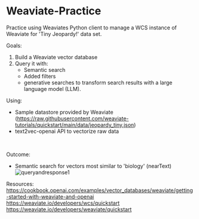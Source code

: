 # Weaviate-Practice

Practice using Weaviates Python client to manage a WCS instance of Weaviate for 'Tiny Jeopardy!' data set.

Goals:
1. Build a Weaviate vector database
2. Query it with:
    - Semantic search
    - Added filters
    - generative searches to transform search results with a large language model (LLM).

Using:<br/>
- Sample datastore provided by Weaviate (https://raw.githubusercontent.com/weaviate-tutorials/quickstart/main/data/jeopardy_tiny.json)
- text2vec-openai API to vectorize raw data
<br/>

Outcome:<br/>
- Semantic search for vectors most similar to 'biology' (nearText)<br/>
![queryandresponse1](https://github.com/Arron9448/Weaviate-Practice/assets/144850440/69ba0b7d-e8d6-4ab5-865f-9134fe80c171)<br/>


Resources:<br/>
https://cookbook.openai.com/examples/vector_databases/weaviate/getting-started-with-weaviate-and-openai<br/>
https://weaviate.io/developers/wcs/quickstart<br/>
https://weaviate.io/developers/weaviate/quickstart<br/>
